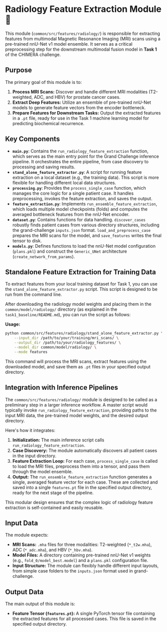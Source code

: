 # Radiology Feature Extraction Module 🧠

This module (`common/src/features/radiology/`) is responsible for extracting features from multimodal Magnetic Resonance Imaging (MRI) scans using a pre-trained nnU-Net v1 model ensemble. It serves as a critical preprocessing step for the downstream multimodal fusion model in **Task 1** of the CHIMERA challenge.

## Purpose

The primary goal of this module is to:
1.  **Process MRI Scans:** Discover and handle different MRI modalities (T2-weighted, ADC, and HBV) for prostate cancer cases.
2.  **Extract Deep Features:** Utilize an ensemble of pre-trained nnU-Net models to generate feature vectors from the encoder bottleneck.
3.  **Prepare Features for Downstream Tasks:** Output the extracted features in a `.pt` file, ready for use in the Task 1 machine learning model for predicting biochemical recurrence.

## Key Components

-   **`main.py`**: Contains the `run_radiology_feature_extraction` function, which serves as the main entry point for the Grand Challenge inference pipeline. It orchestrates the entire pipeline, from case discovery to processing and saving results.
-   **`stand_alone_feature_extractor.py`**: A script for running feature extraction on a local dataset (e.g., the training data). This script is more flexible for handling different local data structures.
-   **`processing.py`**: Provides the `process_single_case` function, which manages the core logic for a single patient case. It handles preprocessing, invokes the feature extraction, and saves the output.
-   **`feature_extraction.py`**: Implements `run_ensemble_feature_extraction`, which loads multiple model checkpoints (folds) and computes the averaged bottleneck features from the nnU-Net encoder.
-   **`dataset.py`**: Contains functions for data handling. `discover_cases` robustly finds patient cases from various directory structures, including the grand-challenge `inputs.json` format. `load_and_preprocess_case` prepares the MRI scans for the model, and `save_features` writes the final tensor to disk.
-   **`models.py`**: Defines functions to load the nnU-Net model configuration (`plans.pkl`) and construct the `Generic_UNet` architecture (`create_network_from_params`).

## Standalone Feature Extraction for Training Data

To extract features from your local training dataset for Task 1, you can use the `stand_alone_feature_extractor.py` script. This script is designed to be run from the command line.

After downloading the radiology model weights and placing them in the `common/model/radiology/` directory (as explained in the `task1_baseline/README.md`), you can run the script as follows:

**Usage:**

```bash
python common/src/features/radiology/stand_alone_feature_extractor.py \
    --input_dir /path/to/your/training/mri_scans/ \
    --output_dir /path/to/your/radiology_features/ \
    --model_dir common/model/radiology/ \
    --mode features
```

This command will process the MRI scans, extract features using the downloaded model, and save them as `.pt` files in your specified output directory.

## Integration with Inference Pipelines

The `common/src/features/radiology/` module is designed to be called as a preliminary step in a larger inference workflow. A master script would typically invoke `run_radiology_feature_extraction`, providing paths to the input MRI data, the pre-trained model weights, and the desired output directory.

Here's how it integrates:

1.  **Initialization:** The main inference script calls `run_radiology_feature_extraction`.
2.  **Case Discovery:** The module automatically discovers all patient cases in the input directory.
3.  **Feature Extraction Loop:** For each case, `process_single_case` is called to load the MRI files, preprocess them into a tensor, and pass them through the model ensemble.
4.  **Output:** The `run_ensemble_feature_extraction` function generates a single, averaged feature vector for each case. These are collected and saved into a single `features.pt` file in the specified output directory, ready for the next stage of the pipeline.

This modular design ensures that the complex logic of radiology feature extraction is self-contained and easily reusable.

## Input Data

The module expects:
-   **MRI Scans:** `.mha` files for three modalities: T2-weighted (`*_t2w.mha`), ADC (`*_adc.mha`), and HBV (`*_hbv.mha`).
-   **Model Files:** A directory containing pre-trained nnU-Net v1 weights (e.g., `fold_0/model_best.model`) and a `plans.pkl` configuration file.
-   **Input Structure:** The module can flexibly handle different input layouts, from simple case folders to the `inputs.json` format used in grand-challenge.

## Output Data

The main output of this module is:
-   **Feature Tensor (`features.pt`):** A single PyTorch tensor file containing the extracted features for all processed cases. This file is saved in the specified output directory.